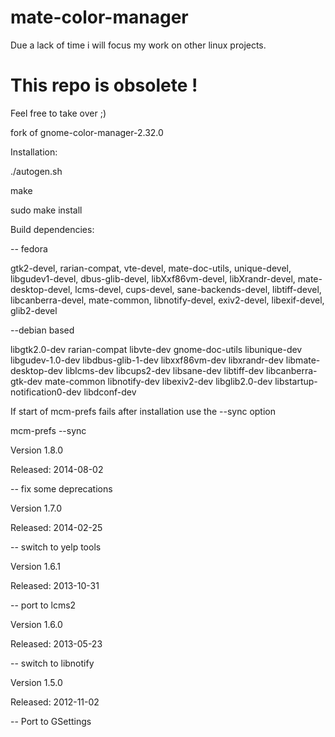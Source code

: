 mate-color-manager
==================

Due a lack of time i will focus my work on other linux projects.

This repo is obsolete !
==================

Feel free to take over ;)

fork of gnome-color-manager-2.32.0

Installation:

./autogen.sh

make

sudo make install


Build dependencies:

-- fedora

gtk2-devel, rarian-compat, vte-devel, mate-doc-utils, unique-devel, libgudev1-devel,
dbus-glib-devel, libXxf86vm-devel, libXrandr-devel, mate-desktop-devel, lcms-devel,
cups-devel, sane-backends-devel, libtiff-devel, libcanberra-devel, mate-common,
libnotify-devel, exiv2-devel, libexif-devel, glib2-devel

--debian based

libgtk2.0-dev rarian-compat libvte-dev gnome-doc-utils libunique-dev libgudev-1.0-dev
libdbus-glib-1-dev libxxf86vm-dev libxrandr-dev libmate-desktop-dev liblcms-dev
libcups2-dev libsane-dev libtiff-dev libcanberra-gtk-dev mate-common
libnotify-dev libexiv2-dev libglib2.0-dev libstartup-notification0-dev
libdconf-dev

If start of mcm-prefs fails after installation use the --sync option

mcm-prefs --sync


Version 1.8.0

Released: 2014-08-02

-- fix some deprecations


Version 1.7.0

Released: 2014-02-25

-- switch to yelp tools


Version 1.6.1

Released: 2013-10-31

-- port to lcms2


Version 1.6.0

Released: 2013-05-23

-- switch to libnotify


Version 1.5.0

Released: 2012-11-02

-- Port to GSettings

